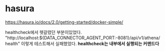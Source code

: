 # hasura

https://hasura.io/docs/2.0/getting-started/docker-simple/

healthcheck에서 헷갈렸던 부분이있었다.
"http://localhost:${DATA_CONNECTOR_AGENT_PORT:-8081}/api/v1/athena/health"
이렇게 테스트해서 실패했었다.
**healthcheck는 내부에서 실행되는 커맨드다**
